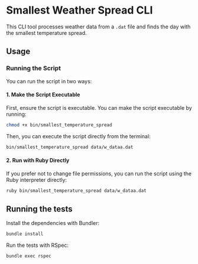 # Smallest Weather Spread CLI

This CLI tool processes weather data from a `.dat` file and finds the day with the smallest temperature spread. 

## Usage

### Running the Script

You can run the script in two ways:

#### 1. Make the Script Executable

First, ensure the script is executable. You can make the script executable by running:

```sh
chmod +x bin/smallest_temperature_spread
```

Then, you can execute the script directly from the terminal:

```sh
bin/smallest_temperature_spread data/w_dataa.dat
```

#### 2. Run with Ruby Directly

If you prefer not to change file permissions, you can run the script using the Ruby interpreter directly:

```sh
ruby bin/smallest_temperature_spread data/w_dataa.dat
```

## Running the tests

Install the dependencies with Bundler:

```sh
bundle install
```

Run the tests with RSpec:

```sh
bundle exec rspec
```
